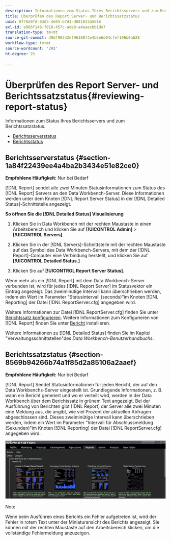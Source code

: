 ```yaml
---
description: Informationen zum Status Ihres Berichtsservers und zum Berichtssatzstatus.
title: Überprüfen des Report Server- und Berichtssatzstatus
uuid: 0f78a9fd-83d5-4e05-b7d1-d841033a5616
exl-id: a986f148-f019-457c-ade8-a4eaecbb1de7
translation-type: tm+mt
source-git-commit: d9df90242ef96188f4e4b5e6d04cfef196b0a628
workflow-type: tm+mt
source-wordcount: '293'
ht-degree: 2%

---
```


# Überprüfen des Report Server- und Berichtssatzstatus{#reviewing-report-status}

Informationen zum Status Ihres Berichtsservers und zum Berichtssatzstatus.

* [Berichtsserverstatus](../../../home/c-rpt-oview/c-admin-rpt/c-rev-rpt-st.md#section-1a84f22439ee4a4ba2b3434e51e82ce0)
* [Berichtsstatus](../../../home/c-rpt-oview/c-admin-rpt/c-rev-rpt-st.md#section-8569b94266b74a1f85d2a85106a2aaef)

## Berichtsserverstatus {#section-1a84f22439ee4a4ba2b3434e51e82ce0}

**Empfohlene Häufigkeit:** Nur bei Bedarf

[!DNL Report] sendet alle zwei Minuten Statusinformationen zum Status des  [!DNL Report] Servers an den Data Workbench-Server. Diese Informationen werden unter dem Knoten [!DNL Report Server Status] in der [!DNL Detailed Status]-Schnittstelle angezeigt.

**So öffnen Sie die  [!DNL Detailed Status] Visualisierung**

1. Klicken Sie in Data Workbench mit der rechten Maustaste in einen Arbeitsbereich und klicken Sie auf **[!UICONTROL Admin]** > **[!UICONTROL Servers]**.

1. Klicken Sie in der [!DNL Servers]-Schnittstelle mit der rechten Maustaste auf das Symbol des Data Workbench-Servers, mit dem der [!DNL Report]-Computer eine Verbindung herstellt, und klicken Sie auf **[!UICONTROL Detailed Status.]**

1. Klicken Sie auf **[!UICONTROL Report Server Status]**.

Wenn mehr als ein [!DNL Report] mit dem Data Workbench-Server verbunden ist, wird für jedes [!DNL Report Server] im Statusvektor ein Eintrag angezeigt. Das zweiminütige Intervall kann überschrieben werden, indem ein Wert im Parameter &quot;Statusintervall (seconds)&quot;im Knoten [!DNL Reporting] der Datei [!DNL ReportServer.cfg] angegeben wird.

Weitere Informationen zur Datei [!DNL ReportServer.cfg] finden Sie unter [Berichtssatz konfigurieren](../../../home/c-rpt-oview/c-work-rpt-sets/t-create-rpt-set/t-config-rpt-set/t-config-rpt-set.md#task-cfb2fd0c28bc48c2acdd582fe0d670d0). Weitere Informationen zum Konfigurieren von [!DNL Report] finden Sie unter [Bericht](../../../home/c-rpt-oview/c-inst-rpt/c-inst-rpt.md#concept-3b8696a5b7f04ebfaafec7ff55890d91) installieren.

Weitere Informationen zu [!DNL Detailed Status] finden Sie im Kapitel &quot;Verwaltungsschnittstellen&quot;des *Data Workbench-Benutzerhandbuchs*.

## Berichtssatzstatus {#section-8569b94266b74a1f85d2a85106a2aaef}

**Empfohlene Häufigkeit:** Nur bei Bedarf

[!DNL Report] Sendet Statusinformationen für jeden Bericht, der auf den Data Workbenchs-Server eingestellt ist. Grundlegende Informationen, z. B. wann ein Bericht generiert und wo er verteilt wird, werden in der Data Workbench über dem Berichtssatz in grünem Text angezeigt. Bei der Ausführung von Berichten gibt [!DNL Report] der Server alle zwei Minuten eine Meldung aus, die angibt, wie viel Prozent der aktuellen Abfragen abgeschlossen sind. Dieses zweiminütige Intervall kann überschrieben werden, indem ein Wert im Parameter &quot;Intervall für Abschlussmeldung (Sekunden)&quot;im Knoten [!DNL Reporting] der Datei [!DNL ReportServer.cfg] angegeben wird.

![](assets/report_status.png)

>[!NOTE]
>
>Wenn beim Ausführen eines Berichts ein Fehler aufgetreten ist, wird der Fehler in rotem Text unter der Miniaturansicht des Berichts angezeigt. Sie können mit der rechten Maustaste auf den Arbeitsbereich klicken, um die vollständige Fehlermeldung anzuzeigen.
